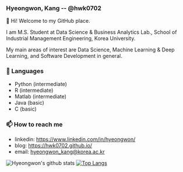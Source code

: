 ### Hyeongwon, Kang -- @hwk0702

👋 Hi! Welcome to my GitHub place.

I am M.S. Student at Data Science & Business Analytics Lab., School of Industrial Management Engineering, Korea University. 

My main areas of interest are Data Science, Machine Learning & Deep Learning, and Software Development in general.


### 🔭 Languages
- Python (intermediate)
- R (intermediate)
- Matlab (intermediate)
- Java (basic)
- C (basic)


### 📫 How to reach me
- linkedin: https://www.linkedin.com/in/hyeongwon/
- blog: https://hwk0702.github.io/
- email: hyeongwon_kang@korea.ac.kr

![Hyeongwon's github stats](https://github-readme-stats.vercel.app/api?username=hwk0702&show_icons=true&theme=tokyonight)
[![Top Langs](https://github-readme-stats.vercel.app/api/top-langs/?username=YJ0522771)](https://github.com/anuraghazra/github-readme-stats)
